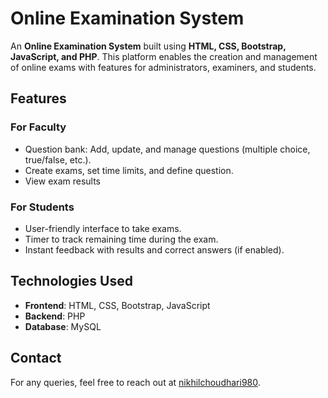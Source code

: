 # Online Examination System  

An **Online Examination System** built using **HTML, CSS, Bootstrap, JavaScript, and PHP**. This platform enables the creation and management of online exams with features for administrators, examiners, and students.  

## Features  

### For Faculty   
- Question bank: Add, update, and manage questions (multiple choice, true/false, etc.).
- Create exams, set time limits, and define question.  
- View exam results

### For Students  
- User-friendly interface to take exams.  
- Timer to track remaining time during the exam.  
- Instant feedback with results and correct answers (if enabled).  

## Technologies Used  
- **Frontend**: HTML, CSS, Bootstrap, JavaScript 
- **Backend**: PHP  
- **Database**: MySQL  

## Contact  
For any queries, feel free to reach out at [nikhilchoudhari980](mailto:your-email@example.com).

